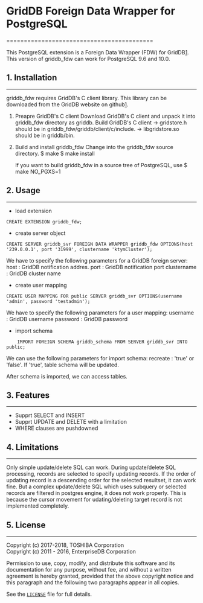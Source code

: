 # GridDB Foreign Data Wrapper for PostgreSQL
==========================================

This PostgreSQL extension is a Foreign Data Wrapper (FDW) for GridDB[1].
This version of griddb_fdw can work for PostgreSQL 9.6 and 10.0.


## 1. Installation
---------------
griddb_fdw requires GridDB's C client library. This library can be downloaded
from the GridDB website on github[1].

1. Preapre GridDB's C client
    Download GridDB's C client and unpack it into griddb_fdw directory as griddb.
    Build GridDB's C client
    -> gridstore.h should be in griddb_fdw/griddb/client/c/include.
    -> libgridstore.so should be in griddb/bin.

2. Build and install griddb_fdw
    Change into the griddb_fdw source directory.
    $ make
    $ make install

    If you want to build griddb_fdw in a source tree of PostgreSQL, use
    $ make NO_PGXS=1

## 2. Usage
--------
* load extension
```
CREATE EXTENSION griddb_fdw;
```
* create server object
```
CREATE SERVER griddb_svr FOREIGN DATA WRAPPER griddb_fdw OPTIONS(host '239.0.0.1', port '31999', clustername 'ktymCluster');
```

We have to specify the following parameters for a GridDB foreign server:
host : GridDB notification addres. 
port : GridDB notification port
clustername : GridDB cluster name

* create user mapping
```
CREATE USER MAPPING FOR public SERVER griddb_svr OPTIONS(username 'admin', password 'testadmin');
```

We have to specify the following parameters for a user mapping:
username : GridDB username
password : GridDB password

* import schema
```
    IMPORT FOREIGN SCHEMA griddb_schema FROM SERVER griddb_svr INTO public;
```

We can use the following parameters for import schema:
recreate : 'true' or 'false'. If 'true', table schema will be updated.

After schema is imported, we can access tables.

## 3. Features
-----------
- Supprt SELECT and INSERT
- Supprt UPDATE and DELETE with a limitation
- WHERE clauses are pushdowned

## 4. Limitations
--------------
Only simple update/delete SQL can work. During update/delete SQL processing, 
records are selected to specify updating records. If the order of updating 
record is a descending order for the selected resultset, it can work fine. 
But a complex update/delete SQL which uses subquery or selected records are 
filtered in postgres engine, it does not work properly. This is because the 
cursor movement for udating/deleting target record is not implemented completely.

## 5. License
----------
Copyright (c) 2017-2018, TOSHIBA Corporation  
Copyright (c) 2011 - 2016, EnterpriseDB Corporation

Permission to use, copy, modify, and distribute this software and its
documentation for any purpose, without fee, and without a written agreement is
hereby granted, provided that the above copyright notice and this paragraph and
the following two paragraphs appear in all copies.

See the [`LICENSE`][2] file for full details.

[1]: https://github.com/griddb
[2]: LICENSE


